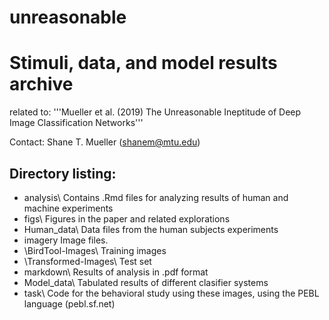 # unreasonable

# Stimuli, data, and model results archive

related to:
  '''Mueller et al. (2019) The Unreasonable Ineptitude of Deep Image Classification Networks'''


Contact: Shane T. Mueller (shanem@mtu.edu)

## Directory listing:

* analysis\        	Contains .Rmd files for analyzing results of human and machine experiments
* figs\            	Figures in the paper and related explorations
* Human_data\	      	Data files from the human subjects experiments
* imagery		      	Image files.
* \BirdTool-Images\     	Training images
* \Transformed-Images\  	Test set
* markdown\		Results of analysis in .pdf format
* Model_data\		Tabulated results of different clasifier systems
* task\           	Code for the behavioral study using these images, using the PEBL language (pebl.sf.net)
